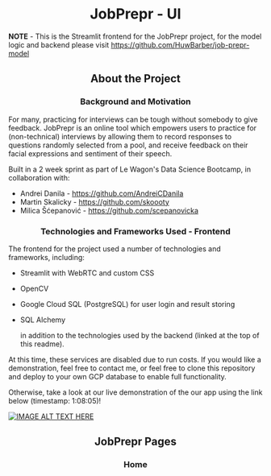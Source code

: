 <h1 align='center'>JobPrepr - UI</h1>

**NOTE** - This is the Streamlit frontend for the JobPrepr project, for the model logic and backend please visit https://github.com/HuwBarber/job-prepr-model



<h2 align='center'> About the Project</h2>

<h3 align='center'>Background and Motivation</h3>

For many, practicing for interviews can be tough without somebody to give feedback. JobPrepr is an online tool which empowers users to practice for (non-technical) interviews by allowing them to record responses to questions randomly selected from a pool, and receive feedback on their facial expressions and sentiment of their speech.

Built in a 2 week sprint as part of Le Wagon's Data Science Bootcamp, in collaboration with:

- Andrei Danila - https://github.com/AndreiCDanila
- Martin Skalicky - https://github.com/skoooty
- Milica Šćepanović - https://github.com/scepanovicka

<h3 align='center'>Technologies and Frameworks Used - Frontend</h3>

The frontend for the project used a number of technologies and frameworks, including:

- Streamlit with WebRTC and custom CSS

- OpenCV

- Google Cloud SQL (PostgreSQL) for user login and result storing

- SQL Alchemy

  

  in addition to the technologies used by the backend (linked at the top of this readme).

At this time, these services are disabled due to run costs. If you would like a demonstration, feel free to contact me, or feel free to clone this repository and deploy to your own GCP database to enable full functionality.

Otherwise, take a look at our live demonstration of the our app using the link below (timestamp: 1:08:05)!

[![IMAGE ALT TEXT HERE](https://img.youtube.com/vi/slVi4kWBiH4/0.jpg)](https://youtu.be/slVi4kWBiH4?t=4083)



<h2 align='center'>JobPrepr Pages</h2>

<h3 align='center'>Home</h3>



